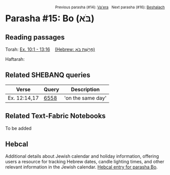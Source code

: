 <span style="float: right;"><sup>Previous parasha (#14): <a href="../14%20-%20Va'era/README.md#start">Va'era</a> &nbsp;&nbsp;Next parasha (#16): <a href="../16%20-%20Beshalach/README.md#start">Beshalach</a></sup></span>

# Parasha #15: Bo (בֹּא) <a name="start"></a>

## Reading passages

Torah: [Ex. 10:1 - 13:16](https://www.stepbible.org/?q=version=NASB2020|reference=Ex.10:1-13:16&options=HNVUG) &nbsp;&nbsp; [(Hebrew: פָּרָשַׁת בֹּא)](https://tikkun.io/#/p/bo)<br>

Haftarah: 

## Related SHEBANQ queries

Verse | Query | Description
--- | --- | ---
Ex. 12:14,17 | [6558](https://shebanq.ancient-data.org/hebrew/text?iid=6558&page=1&mr=r&qw=q) | 'on the same day'


## Related Text-Fabric Notebooks

To be added

## Hebcal

Additional details about Jewish calendar and holiday information, offering users a resource for tracking Hebrew dates, candle lighting times, and other relevant information in the Jewish calendar. [Hebcal entry for parasha Bo](https://www.hebcal.com/sedrot/bo).
